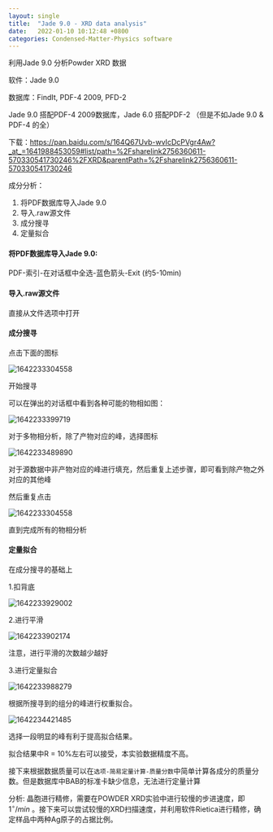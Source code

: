 ```yaml
---
layout: single
title:  "Jade 9.0 - XRD data analysis"
date:   2022-01-10 10:12:48 +0800
categories: Condensed-Matter-Physics software
---
```

利用Jade 9.0 分析Powder XRD 数据

软件：Jade 9.0

数据库：FindIt, PDF-4 2009, PFD-2

Jade 9.0 搭配PDF-4 2009数据库，Jade 6.0 搭配PDF-2 （但是不如Jade 9.0 & PDF-4 的全）

下载：https://pan.baidu.com/s/164Q67Uvb-wvIcDcPVgr4Aw?_at_=1641988453059#list/path=%2Fsharelink2756360611-570330541730246%2FXRD&parentPath=%2Fsharelink2756360611-570330541730246



成分分析：

1. 将PDF数据库导入Jade 9.0
2. 导入.raw源文件
3. 成分搜寻
4. 定量拟合

#### 将PDF数据库导入Jade 9.0:

PDF-索引-在对话框中全选-蓝色箭头-Exit (约5-10min)

#### 导入.raw源文件

直接从文件选项中打开

#### 成分搜寻

点击下面的图标

![1642233304558](C:\Users\Administrator\AppData\Roaming\Typora\typora-user-images\1642233304558.png)

开始搜寻

可以在弹出的对话框中看到各种可能的物相如图：

![1642233399719](C:\Users\Administrator\AppData\Roaming\Typora\typora-user-images\1642233399719.png)

对于多物相分析，除了产物对应的峰，选择图标

![1642233489890](C:\Users\Administrator\AppData\Roaming\Typora\typora-user-images\1642233489890.png)

对于源数据中非产物对应的峰进行填充，然后重复上述步骤，即可看到除产物之外对应的其他峰

然后重复点击

![1642233304558](C:\Users\Administrator\AppData\Roaming\Typora\typora-user-images\1642233304558.png)

直到完成所有的物相分析

#### 定量拟合

在成分搜寻的基础上

1.扣背底

![1642233929002](C:\Users\Administrator\AppData\Roaming\Typora\typora-user-images\1642233929002.png)

2.进行平滑

![1642233902174](C:\Users\Administrator\AppData\Roaming\Typora\typora-user-images\1642233902174.png)

注意，进行平滑的次数越少越好

3.进行定量拟合

![1642233988279](C:\Users\Administrator\AppData\Roaming\Typora\typora-user-images\1642233988279.png)

根据所搜寻到的组分的峰进行权重拟合。

![1642234421485](C:\Users\Administrator\AppData\Roaming\Typora\typora-user-images\1642234421485.png)

选择一段明显的峰有利于提高拟合结果。

拟合结果中R = 10%左右可以接受，本实验数据精度不高。

接下来根据数据质量可以在``选项-简易定量计算-质量分数``中简单计算各成分的质量分数。但是数据库中BAB的标准卡缺少信息，无法进行定量计算





分析: 晶胞进行精修，需要在POWDER XRD实验中进行较慢的步进速度，即$1^{\circ}/min$ 。接下来可以尝试较慢的XRD扫描速度，并利用软件Rietica进行精修，确定样品中两种Ag原子的占据比例。